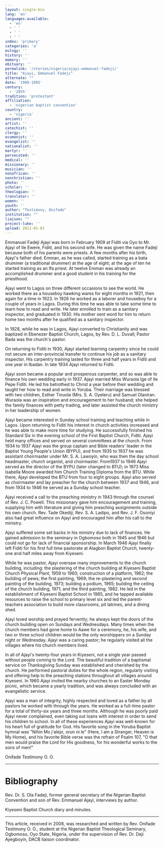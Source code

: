 ```yaml
---
layout: single-bio
lang: 'en'
languages-available:
  - 'en'
  - ' '
  - ' '
  - ' '
index: 'primary'
categories: 'a'
eulogy: ''
history: ''
memory: ''
obituary: ''
permalink: '/stories/nigeria/ajayi-emmanuel-fadeji/'
title: "Ajayi, Emmanuel Fadeji"
alternate: ""
date: '1909-1995'
century:
  - '20th'
tradition: 'protestant'
affiliation:
  - 'nigerian baptist convention'
country:
  - 'nigeria'
ancient: ''
artist: ''
catechist: ''
clergy: ''
ecumenist: ''
evangelist: ''
nationalist: ''
martyr: ''
persecuted: ''
medical: ''
missionary: ''
musician: ''
nonafrican: ''
nonchristian: ''
photo: ''
scholar: ''
theologian: ''
translator: ''
women: ''
youth: ''
author: "Testimony, Onifade"
institution: ""
liaison: ""
project-luke: ''
upload: 2011-01-01
---
```




Emmanuel Fadeji Ajayi was born in February 1909 at Fiditi via Oyo to Mr. Ajayi of Ile Ewere, Fiditi, and his second wife. He was given the name Fadeji because both of his parents were priests. A few months after his birth, Ajayi's father died. Emman, as he was called, started training as a bata drummer (a traditional drummer) at the age of eight; at the age of ten he started training as an Ifa priest. At twelve Emman was already an accomplished drummer and a good student in his training for the priesthood.

Ajayi went to Lagos on three different occasions to see the world. He worked there as a houseboy hawking wares for eight months in 1921, then again for a time in 1923. In 1926 he worked as a laborer and houseboy for a couple of years in Lagos. During this time he was able to take some time to learn how to read and write. He later enrolled to train as a sanitary inspector, and graduated in 1930. His mother sent word for him to return home two months after he qualified as a sanitary inspector.

In 1928, while he was in Lagos, Ajayi converted to Christianity and was baptized in Ebenezer Baptist Church, Lagos, by Rev. D. L. Duvall; Pastor Bada was the church's pastor.

On returning to Fiditi in 1930, Ajayi started learning carpentry since he could not secure an inter-provincial transfer to continue his job as a sanitary inspector. His carpentry training lasted for three and half years in Fiditi and one year in Ibadan. In late 1934 Ajayi returned to Fiditi.

Ajayi soon became a popular and prosperous carpenter, and so was able to finance his own wedding early in 1937. Ajayi married Miss Wuraola Ige of Ile Pepe Fiditi. He led his betrothed to Christ a year before their wedding and taught her how to read and write in Yoruba. Their marriage was blessed with two children, Esther Tinuola (Mrs. S. A. Oyeleru) and Samuel Olaniran. Wuraola was an inspiration and encouragement to her husband; she helped the family finances with petty trading, and later assisted the church ministry in her leadership of women.

Ajayi became interested in Sunday school training and teaching while in Lagos. Upon returning to Fiditi his interest in church activities increased and he was able to make more time for studying. He successfully finished his Standard Six in the evening school of the First Baptist Church, Fiditi. Ajayi held many offices and served on several committees at the church. From 1934 to 1937 Ajayi was the group captain and Bible readers' leader in the Baptist Young People's Union (BYPU), and from 1935 to 1937 he was assistant choirmaster under Mr. S. A. Lawoyin, who was then the day school headmaster, church organist, and choirmaster. From1937 to 1946 Ajayi served as the director of the BYPU (later changed to BTU); in 1973 Miss Isabella Moore awarded him Church Training Diploma from the BTU. While there, Ajayi developed the BTU from four to eight groups. Ajayi also served as choirmaster and lay preacher for the church between 1937 and 1946, and from 1934 to 1946 he served as a Sunday school teacher.

Ajayi received a call to the preaching ministry in 1943 through the counsel of Rev. J. C. Powell. This missionary gave him encouragement and training, supplying him with literature and giving him preaching assignments outside his own church. Rev. Tade Okediji, Rev. S. A. Ladipo, and Rev. J. F. Osoniyi also had great influence on Ajayi and encouraged him after his call to the ministry.

Ajayi suffered some set backs in his ministry due to lack of finances. He gained admission to the seminary in Ogbomoso both in 1945 and 1946 but could not go for lack of financial sponsorship. In March 1946 Ajayi finally left Fiditi for his first full time pastorate at Alagbon Baptist Church, twenty-one and half miles away from Kiyeseni.

While he was pastor, Ajayi oversaw many improvements to the church building, including: the plastering of the church building at Kiyeseni Baptist Church Physical Plant, 1959 to 1960; construction of a platform, 1962; the building of pews; the first painting, 1969; the re-plastering and second painting of the building, 1973; building a podium, 1965; building the ceiling of the church building, 1971; and the third painting, 1982. He led in the establishment of Kiyeseni Baptist School in 1985, and he tapped available resources to raise the school to primary level six and led the parent-teachers association to build more classrooms, pit latrines, and a dining shed.

Ajayi loved worship and prayed fervently; he always kept the doors of the church building open on Sundays and Wednesdays. Many times when the church members had gone home to Aawe for a ceremony, he, his wife, and two or three school children would be the only worshippers on a Sunday night or Wednesday. Ajayi was a caring pastor; he regularly visited all the villages where his church members lived.

In all of Ajayi's twenty-four years in Kiyeseni, not a single year passed without people coming to the Lord. The beautiful tradition of a baptismal service on Thanksgiving Sunday was established and cherished by the church. He performed pastoral duties for the whole region, regularly visiting and offering help to the preaching stations throughout all villages around Kiyeseni. In 1960 Ajayi invited the nearby churches to an Easter Monday picnic, which became a yearly tradition, and was always concluded with an evangelistic service.

Ajayi was a man of integrity, highly respected and loved as a father by all pastors he worked with through the years. He worked as a full-time pastor for a total of thirty-six years and three months. Although he was poorly paid Ajayi never complained, even taking out loans with interest in order to send his children to school. In all of these experiences Ajayi was well-known for his heart full of gratitude for God. His favorite song in the Yoruba Baptist hymnal was "Nihin Mo j'alejo, orun ni le" (Here, I am a Stranger, Heaven is My Home), and his favorite Bible verse was the refrain of Psalm 107, "O that men would praise the Lord for His goodness, for his wonderful works to the sons of men!"

Onifade Testimony O. O.

---

# Bibliography

Rev. Dr. S. Ola Fadeji, former general secretary of the Nigerian Baptist Convention and son of Rev. Emmanuel Ajayi, interviews by author.

Kiyeseni Baptist Church diary and minutes.

---

This article, received in 2008, was researched and written by Rev. Onifade Testimony O. O., student at the Nigerian Baptist Theological Seminary, Ogbomoso, Oyo State, Nigeria, under the supervision of Rev. Dr. Deji Ayegboyin, DACB liaison coordinator.